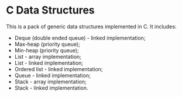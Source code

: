# C Data Structures

This is a pack of generic data structures implemented in C. It includes:

- Deque (double ended queue) - linked implementation;
- Max-heap (priority queue);
- Min-heap (priority queue);
- List - array implementation;
- List - linked implementation;
- Ordered list - linked implementation;
- Queue - linked implementation;
- Stack - array implementation;
- Stack - linked implementation.